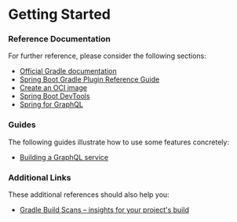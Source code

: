 # Getting Started

### Reference Documentation
For further reference, please consider the following sections:

* [Official Gradle documentation](https://docs.gradle.org)
* [Spring Boot Gradle Plugin Reference Guide](https://docs.spring.io/spring-boot/3.4.7/gradle-plugin)
* [Create an OCI image](https://docs.spring.io/spring-boot/3.4.7/gradle-plugin/packaging-oci-image.html)
* [Spring Boot DevTools](https://docs.spring.io/spring-boot/3.4.7/reference/using/devtools.html)
* [Spring for GraphQL](https://docs.spring.io/spring-boot/3.4.7/reference/web/spring-graphql.html)

### Guides
The following guides illustrate how to use some features concretely:

* [Building a GraphQL service](https://spring.io/guides/gs/graphql-server/)

### Additional Links
These additional references should also help you:

* [Gradle Build Scans – insights for your project's build](https://scans.gradle.com#gradle)

